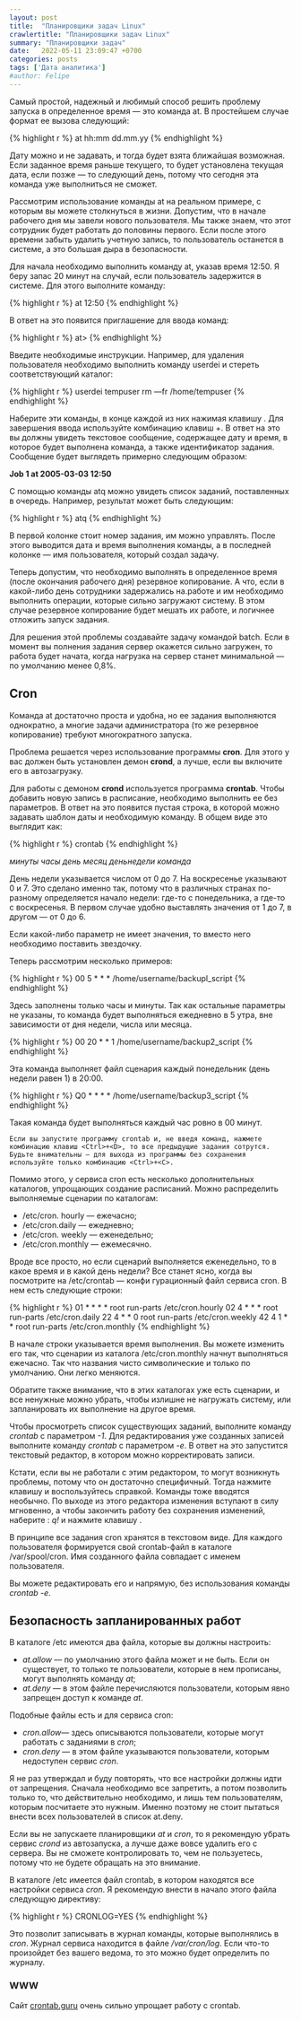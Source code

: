 ```yaml
---
layout: post
title:  "Планировщики задач Linux"
crawlertitle: "Планировщики задач Linux"
summary: "Планировщики задач"
date:   2022-05-11 23:09:47 +0700
categories: posts
tags: ['Дата аналитика']
#author: Felipe
---
```


Самый простой, надежный и любимый способ решить проблему запуска в определенное время — это команда at. В простейшем случае формат ее вызова следующий:

{% highlight r %}
at hh:mm dd.mm.yy
{% endhighlight %}

Дату можно и не задавать, и тогда будет взята ближайшая возможная. Если задан­ное время раньше текущего, то будет установлена текущая дата, если позже — то следующий день, потому что сегодня эта команда уже выполниться не сможет.

Рассмотрим использование команды at на реальном примере, с которым вы мо­жете столкнуться в жизни. Допустим, что в начале рабочего дня мы завели нового пользователя. Мы также знаем, что этот сотрудник будет работать до половины
первого. Если после этого времени забыть удалить учетную запись, то пользова­тель останется в системе, а это большая дыра в безопасности.

Для начала необходимо выполнить команду at, указав время 12:50. Я беру запас 20 минут на случай, если пользователь задержится в системе. Для этого выполните команду:

{% highlight r %}
at 12:50
{% endhighlight %}

В ответ на это появится приглашение для ввода команд:

{% highlight r %}
at>
{% endhighlight %}

Введите необходимые инструкции. Например, для удаления пользователя необхо­димо выполнить команду userdei и стереть соответствующий каталог:

{% highlight r %}
userdei tempuser
rm —fr /home/tempuser
{% endhighlight %}

Наберите эти команды, в конце каждой из них нажимая клавишу <Enter>. Для за­вершения ввода используйте комбинацию клавиш <Ctrl>+<D>. В ответ на это вы должны увидеть текстовое сообщение, содержащее дату и время, в которое будет выполнена команда, а также идентификатор задания. Сообщение будет выглядеть примерно следующим образом:

**Job 1 at 2005-03-03 12:50**

С помощью команды atq можно увидеть список заданий, поставленных в очередь. Например, результат может быть следующим:

{% highlight r %}
atq
{% endhighlight %}

В первой колонке стоит номер задания, им можно управлять. После этого выводит­ся дата и время выполнения команды, а в последней колонке — имя пользователя, который создал задачу.

Теперь допустим, что необходимо выполнять в определенное время (после оконча­ния рабочего дня) резервное копирование. А что, если в какой-либо день сотрудни­ки задержались на.работе и им необходимо выполнить операции, которые сильно загружают систему. В этом случае резервное копирование будет мешать их работе, и логичнее отложить запуск задания.

Для решения этой проблемы создавайте задачу командой batch. Если в момент вы­ полнения задания сервер окажется сильно загружен, то работа будет начата, когда нагрузка на сервер станет минимальной — по умолчанию менее 0,8%.

## Cron

Команда at достаточно проста и удобна, но ее задания выполняются однократно, а многие задачи администратора (то же резервное копирование) требуют многократ­ного запуска.

Проблема решается через использование программы **cron**. Для этого у вас должен быть установлен демон **crond**, а лучше, если вы включите его в автозагрузку.

Для работы с демоном **crond** используется программа **crontab**. Чтобы добавить новую запись в расписание, необходимо выполнить ее без параметров. В ответ на это появится пустая строка, в которой можно задавать шаблон даты и необходимую команду. В общем виде это выглядит как:

{% highlight r %}
crontab
{% endhighlight %}

*минуты часы день месяц деньнедели команда*

День недели указывается числом от 0 до 7. На воскресенье указывают 0 и 7. Это сделано именно так, потому что в различных странах по-разному определяется на­чало недели: где-то с понедельника, а где-то с воскресенья. В первом случае удобно
выставлять значения от 1 до 7, в другом — от 0 до 6.

Если какой-либо параметр не имеет значения, то вместо него необходимо поста­вить звездочку.

Теперь рассмотрим несколько примеров:

{% highlight r %}
00 5 * * * /home/username/backupl_script
{% endhighlight %}

Здесь заполнены только часы и минуты. Так как остальные параметры не указаны, то команда будет выполняться ежедневно в 5 утра, вне зависимости от дня недели, числа или месяца.

{% highlight r %}
00 20 * * 1 /home/username/backup2_script
{% endhighlight %}

Эта команда выполняет файл сценария каждый понедельник (день недели равен 1) в 20:00.

{% highlight r %}
Q0 * * * * /home/username/backup3_script
{% endhighlight %}

Такая команда будет выполняться каждый час ровно в 00 минут.

```
Если вы запустите программу crontab и, не введя команд, нажмете комбинацию кла­виш <Ctrl>+<D>, то все предыдущие задания сотрутся. Будьте внимательны — для выхода из программы без сохранения используйте только комбинацию <Ctrl>+<C>.
```

Помимо этого, у сервиса cron есть несколько дополнительных каталогов, упро­щающих создание расписаний. Можно распределить выполняемые сценарии по каталогам:

* /etc/cron. hourly — ежечасно;
* /etc/cron.daily — ежедневно;
* /etc/cron. weekly — еженедельно;
* /etc/cron.monthly — ежемесячно.

Вроде все просто, но если сценарий выполняется еженедельно, то в какое время и
в какой день недели? Все станет ясно, когда вы посмотрите на /etc/crontab — конфи­
гурационный файл сервиса cron. В нем есть следующие строки:

{% highlight r %}
01 * * * * root run-parts /etc/cron.hourly
02 4 * * * root run-parts /etc/cron.daily
22 4 * * 0 root run-parts /etc/cron.weekly
42 4 1 * * root run-parts /etc/cron.monthly
{% endhighlight %}

В начале строки указывается время выполнения. Вы можете изменить его так, что сценарии из каталога /etc/cron.monthly начнут выполняться ежечасно. Так что назва­ния чисто символические и только по умолчанию. Они легко меняются.

Обратите также внимание, что в этих каталогах уже есть сценарии, и все ненужные можно убрать, чтобы излишне не нагружать систему, или запланировать их выпол­нение на другое время.

Чтобы просмотреть список существующих заданий, выполните команду *crontab* с параметром *-1*. Для редактирования уже созданных записей выполните команду *crontab* с параметром *-е*. В ответ на это запустится текстовый редактор, в котором
можно корректировать записи.

Кстати, если вы не работали с этим редактором, то могут возникнуть проблемы, потому что он достаточно специфичный. Тогда нажмите клавишу <F1> и восполь­зуйтесь справкой. Команды тоже вводятся необычно. По выходе из этого редактора изменения вступают в силу мгновенно, а чтобы закончить работу без сохранения изменений, наберите : *q!* и нажмите клавишу *<Enter>*.

В принципе все задания cron хранятся в текстовом виде. Для каждого пользователя формируется свой crontab-файл в каталоге /var/spool/cron. Имя созданного файла совпадает с именем пользователя.

Вы можете редактировать его и напрямую, без использования команды *crontab -е*.

## Безопасность запланированных работ

В каталоге /etc имеются два файла, которые вы должны настроить:

* *at.allow* — по умолчанию этого файла может и не быть. Если он существует, то только те пользователи, которые в нем прописаны, могут выполнять команду *at*;
* *at.deny* — в этом файле перечисляются пользователи, которым явно запрещен доступ к команде *at*.

Подобные файлы есть и для сервиса cron:

* *cron.allow*— здесь описываются пользователи, которые могут работать с зада­ниями в *cron*;
* *cron.deny* — в этом файле указываются пользователи, которым недоступен сер­вис *cron*.

Я не раз утверждал и буду повторять, что все настройки должны идти от запреще­ния. Сначала необходимо все запретить, а потом позволить только то, что действи­тельно необходимо, и лишь тем пользователям, которым посчитаете это нужным. Именно поэтому не стоит пытаться внести всех пользователей в список at.deny.

Если вы не запускаете планировщики *at* и *cron*, то я рекомендую убрать сервис *crond* из автозапуска, а лучше даже вовсе удалить его с сервера. Вы не сможете контролировать то, чем не пользуетесь, потому что не будете обращать на это вни­мание.

В каталоге /etc имеется файл crontab, в котором находятся все настройки сервиса *cron*. Я рекомендую внести в начало этого файла следующую директиву:

{% highlight r %}
CRONLOG=YES
{% endhighlight %}

Это позволит записывать в журнал команды, которые выполнялись в *cron*. Журнал сервиса находится в файле */var/cron/log*. Если что-то произойдет без вашего ведома, то это можно будет определить по журналу.

### **WWW**

Сайт [crontab.guru](https://crontab.guru/) очень силь­но упро­щает работу с crontab.

